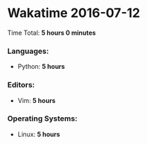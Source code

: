# Wakatime 2016-07-12

Time Total: **5 hours 0 minutes**

### Languages:
- Python: **5 hours** 

### Editors:
- Vim: **5 hours** 

### Operating Systems:
- Linux: **5 hours** 

